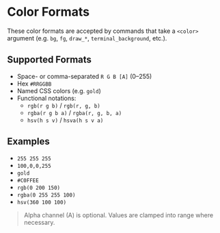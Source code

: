 <!-- color_formats.md -->

# Color Formats

These color formats are accepted by commands that take a `<color>` argument (e.g. `bg`, `fg`, `draw_*`, `terminal_background`, etc.).

## Supported Formats

- Space- or comma-separated `R G B [A]` (0–255)
- Hex `#RRGGBB`
- Named CSS colors (e.g. `gold`)
- Functional notations:
  - `rgb(r g b)` / `rgb(r, g, b)`
  - `rgba(r g b a)` / `rgba(r, g, b, a)`
  - `hsv(h s v)` / `hsva(h s v a)`

## Examples

- `255 255 255`
- `100,0,0,255`
- `gold`
- `#C0FFEE`
- `rgb(0 200 150)`
- `rgba(0 255 255 100)`
- `hsv(360 100 100)`

> Alpha channel (A) is optional. Values are clamped into range where necessary.
